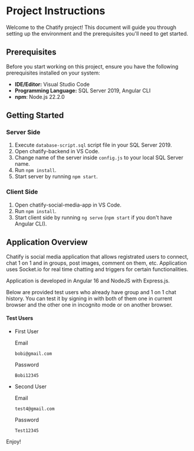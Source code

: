 # Project Instructions

Welcome to the Chatify project! This document will guide you through setting up the environment and the prerequisites you'll need to get started.

## Prerequisites

Before you start working on this project, ensure you have the following prerequisites installed on your system:

- **IDE/Editor:** Visual Studio Code
- **Programming Language:** SQL Server 2019, Angular CLI
- **npm**: Node.js 22.2.0

## Getting Started

### Server Side

1. Execute `database-script.sql` script file in your SQL Server 2019.
2. Open chatify-backend in VS Code.
3. Change name of the server inside `config.js` to your local SQL Server name.
4. Run `npm install`.
5. Start server by running `npm start`.

### Client Side

1. Open chatify-social-media-app in VS Code.
2. Run `npm install`.
3. Start client side by running `ng serve` (`npm start` if you don't have Angular CLI).

## Application Overview

Chatify is social media application that allows registrated users to connect, chat 1 on 1 and in groups, post images, comment on them, etc. Application uses Socket.io for real time chatting and triggers for certain functionalities.

Application is developed in Angular 16 and NodeJS with Express.js.

Below are provided test users who already have group and 1 on 1 chat history. You can test it by signing in with both of them one in current browser and the other one in incognito mode or on another browser.

#### Test Users

- First User

  Email

  ```
  bobi@gmail.com
  ```

  Password

  ```
  Bobi12345
  ```

- Second User

  Email

  ```
  test4@gmail.com
  ```

  Password

  ```
  Test12345
  ```

Enjoy!
